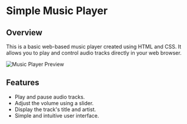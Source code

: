 # Simple Music Player

## Overview

This is a basic web-based music player created using HTML and CSS. It allows you to play and control audio tracks directly in your web browser.

![Music Player Preview](https://manishmusicplayer.netlify.app/)

## Features

- Play and pause audio tracks.
- Adjust the volume using a slider.
- Display the track's title and artist.
- Simple and intuitive user interface.



